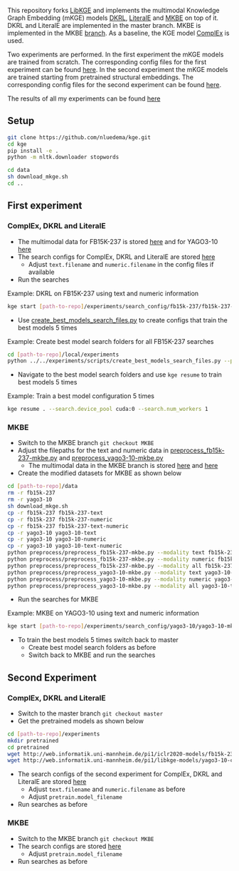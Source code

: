 This repository forks [LibKGE](https://github.com/uma-pi1/kge) and implements the multimodal Knowledge Graph Embedding (mKGE) models
[DKRL](https://ojs.aaai.org/index.php/AAAI/article/view/10329),
[LiteralE](https://link.springer.com/chapter/10.1007/978-3-030-30793-6_20) and
[MKBE](https://www.aclweb.org/anthology/D18-1359/) on top of it.
DKRL and LiteralE are implemented in the master branch. MKBE is implemented in the MKBE [branch](https://github.com/nluedema/kge/tree/MKBE).
As a baseline, the KGE model [ComplEx](http://proceedings.mlr.press/v48/trouillon16.pdf) is used.

Two experiments are performed. In the first experiment the mKGE models are trained from scratch. The corresponding config files for the first experiment can be found [here](https://github.com/nluedema/kge/tree/master/experiments/search_config). In the second experiment the mKGE models are trained starting from pretrained structural embeddings.
The corresponding config files for the second experiment can be found [here](https://github.com/nluedema/kge/tree/master/experiments/search_config_pretrained).

The results of all my experiments can be found [here](https://github.com/nluedema/kge/tree/master/experiments/results)

## Setup
```sh
git clone https://github.com/nluedema/kge.git
cd kge
pip install -e .
python -m nltk.downloader stopwords

cd data
sh download_mkge.sh
cd ..
```

## First experiment
### ComplEx, DKRL and LiteralE
* The multimodal data for FB15K-237 is stored [here](https://github.com/nluedema/kge/tree/master/experiments/fb15k-237/preprocessed_files) and for YAGO3-10 [here](https://github.com/nluedema/kge/tree/master/experiments/yago3-10/preprocessed_files)
* The search configs for ComplEx, DKRL and LiteralE are stored [here](https://github.com/nluedema/kge/tree/master/experiments/search_config)
  * Adjust `text.filename` and `numeric.filename` in the config files if available
* Run the searches

Example: DKRL on FB15K-237 using text and numeric information
```sh
kge start [path-to-repo]/experiments/search_config/fb15k-237/fb15k-237-literale-text-numeric.yaml --search.device_pool cuda:0 --search.num_workers 1
```
* Use [create_best_models_search_files.py](https://github.com/nluedema/kge/blob/master/experiments/scripts/create_best_models_search_files.py) to create configs that train the best models 5 times

Example: Create best model search folders for all FB15K-237 searches
```sh
cd [path-to-repo]/local/experiments
python ../../experiments/scripts/create_best_models_search_files.py --prefix *-fb15k-237-*
```
* Navigate to the best model search folders and use ```kge resume``` to train best models 5 times

Example: Train a best model configuration 5 times
```sh
kge resume . --search.device_pool cuda:0 --search.num_workers 1
```

### MKBE
* Switch to the MKBE branch `git checkout MKBE`
* Adjust the filepaths for the text and numeric data in [preprocess_fb15k-237-mkbe.py](https://github.com/nluedema/kge/blob/MKBE/data/preprocess/preprocess_fb15k-237-mkbe.py) and [preprocess_yago3-10-mkbe.py](https://github.com/nluedema/kge/blob/MKBE/data/preprocess/preprocess_yago3-10-mkbe.py)
  * The multimodal data in the MKBE branch is stored [here](https://github.com/nluedema/kge/tree/MKBE/experiments/fb15k-237/preprocessed_files) and [here](https://github.com/nluedema/kge/tree/MKBE/experiments/yago3-10/preprocessed_files)
* Create the modified datasets for MKBE as shown below
```sh
cd [path-to-repo]/data
rm -r fb15k-237
rm -r yago3-10
sh download_mkge.sh
cp -r fb15k-237 fb15k-237-text
cp -r fb15k-237 fb15k-237-numeric
cp -r fb15k-237 fb15k-237-text-numeric
cp -r yago3-10 yago3-10-text
cp -r yago3-10 yago3-10-numeric
cp -r yago3-10 yago3-10-text-numeric
python preprocess/preprocess_fb15k-237-mkbe.py --modality text fb15k-237-text
python preprocess/preprocess_fb15k-237-mkbe.py --modality numeric fb15k-237-numeric
python preprocess/preprocess_fb15k-237-mkbe.py --modality all fb15k-237-text-numeric
python preprocess/preprocess_yago3-10-mkbe.py --modality text yago3-10-text
python preprocess/preprocess_yago3-10-mkbe.py --modality numeric yago3-10-numeric
python preprocess/preprocess_yago3-10-mkbe.py --modality all yago3-10-text-numeric
```
* Run the searches for MKBE

Example: MKBE on YAGO3-10 using text and numeric information
```sh
kge start [path-to-repo]/experiments/search_config/yago3-10/yago3-10-mkbe-text-numeric.yaml --search.device_pool cuda:0 --search.num_workers 1
```

* To train the best models 5 times switch back to master
  * Create best model search folders as before
  * Switch back to MKBE and run the searches

## Second Experiment
### ComplEx, DKRL and LiteralE
* Switch to the master branch `git checkout master`
* Get the pretrained models as shown below
```sh
cd [path-to-repo]/experiments
mkdir pretrained
cd pretrained
wget http://web.informatik.uni-mannheim.de/pi1/iclr2020-models/fb15k-237-complex.pt
wget http://web.informatik.uni-mannheim.de/pi1/libkge-models/yago3-10-complex.pt
```
* The search configs of the second experiment for ComplEx, DKRL and LiteralE are stored [here](https://github.com/nluedema/kge/tree/master/experiments/search_config_pretrained)
  * Adjust `text.filename` and `numeric.filename` as before
  * Adjust `pretrain.model_filename`
* Run searches as before

### MKBE
* Switch to the MKBE branch `git checkout MKBE`
* The search configs are stored [here](https://github.com/nluedema/kge/tree/MKBE/experiments/search_config_pretrained)
  * Adjust `pretrain.model_filename`
* Run searches as before
